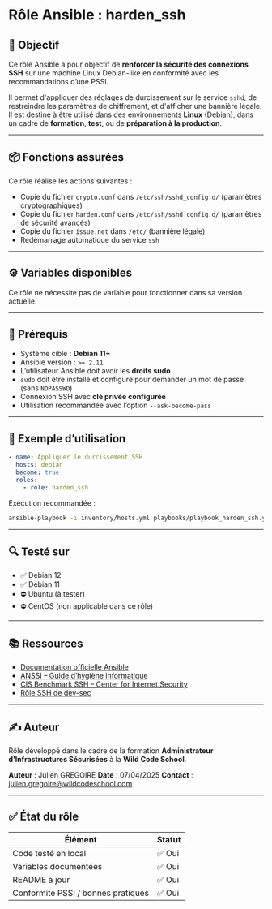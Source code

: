 # Rôle Ansible : harden_ssh

## 🎯 Objectif

Ce rôle Ansible a pour objectif de **renforcer la sécurité des connexions SSH** sur une machine Linux Debian-like en conformité avec les recommandations d’une PSSI.

Il permet d'appliquer des réglages de durcissement sur le service `sshd`, de restreindre les paramètres de chiffrement, et d'afficher une bannière légale.  
Il est destiné à être utilisé dans des environnements **Linux** (Debian), dans un cadre de **formation**, **test**, ou de **préparation à la production**.

---

## 📦 Fonctions assurées

Ce rôle réalise les actions suivantes :
- Copie du fichier `crypto.conf` dans `/etc/ssh/sshd_config.d/` (paramètres cryptographiques)
- Copie du fichier `harden.conf` dans `/etc/ssh/sshd_config.d/` (paramètres de sécurité avancés)
- Copie du fichier `issue.net` dans `/etc/` (bannière légale)
- Redémarrage automatique du service `ssh`

---

## ⚙️ Variables disponibles

Ce rôle ne nécessite pas de variable pour fonctionner dans sa version actuelle.  

---

## 🧰 Prérequis

- Système cible : **Debian 11+**
- Ansible version : `>= 2.11`
- L’utilisateur Ansible doit avoir les **droits sudo**
- `sudo` doit être installé et configuré pour demander un mot de passe (sans `NOPASSWD`)
- Connexion SSH avec **clé privée configurée**
- Utilisation recommandée avec l’option `--ask-become-pass`

---

## 🚀 Exemple d’utilisation

```yaml
- name: Appliquer le durcissement SSH
  hosts: debian
  become: true
  roles:
    - role: harden_ssh
```

Exécution recommandée :

```bash
ansible-playbook -i inventory/hosts.yml playbooks/playbook_harden_ssh.yml -l debian --become --ask-become-pass
```

---

## 🔍 Testé sur

- ✅ Debian 12
- ✅ Debian 11
- ⛔ Ubuntu (à tester)
- ⛔ CentOS (non applicable dans ce rôle)

---

## 📚 Ressources

- [Documentation officielle Ansible](https://docs.ansible.com/)
- [ANSSI – Guide d’hygiène informatique](https://www.ssi.gouv.fr/guide/hygiene-informatique/)
- [CIS Benchmark SSH – Center for Internet Security](https://www.cisecurity.org/benchmark/ssh)
- [Rôle SSH de dev-sec](https://github.com/dev-sec/ansible-ssh-hardening)

---

## ✍️  Auteur

Rôle développé dans le cadre de la formation **Administrateur d’Infrastructures Sécurisées** à la **Wild Code School**.

**Auteur** : Julien GREGOIRE
**Date** : 07/04/2025
**Contact** : julien.gregoire@wildcodeschool.com

---

## ✅ État du rôle

| Élément                            | Statut     |
|-----------------------------------|------------|
| Code testé en local               | ✅ Oui     |
| Variables documentées             | ✅ Oui     |
| README à jour                     | ✅ Oui     |
| Conformité PSSI / bonnes pratiques| ✅ Oui     |



